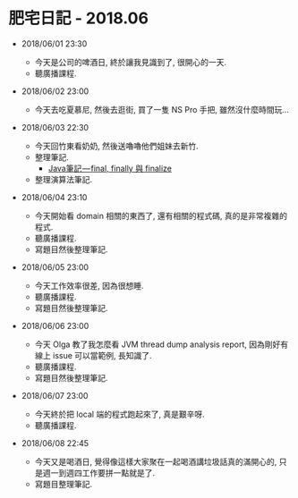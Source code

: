 # 肥宅日記 - 2018.06

* 2018/06/01 23:30
    * 今天是公司的啤酒日, 終於讓我見識到了, 很開心的一天.
    * 聽廣播課程.

* 2018/06/02 23:00
    * 今天去吃夏慕尼, 然後去逛街, 買了一隻 NS Pro 手把, 雖然沒什麼時間玩...

* 2018/06/03 22:30
    * 今天回竹東看奶奶, 然後送嚕嚕他們姐妹去新竹.
    * 整理筆記.
        * [Java筆記 — final, finally 與 finalize](https://medium.com/@clu1022/java%E7%AD%86%E8%A8%98-final-finally-%E8%88%87-finalize-d72dc66e49eb)
    * 整理演算法筆記.

* 2018/06/04 23:10
    * 今天開始看 domain 相關的東西了, 還有相關的程式碼, 真的是非常複雜的程式.
    * 聽廣播課程.
    * 寫題目然後整理筆記.

* 2018/06/05 23:00
    * 今天工作效率很差, 因為很想睡.
    * 聽廣播課程.
    * 寫題目然後整理筆記.

* 2018/06/06 23:00
    * 今天 Olga 教了我怎麼看 JVM thread dump analysis report, 因為剛好有線上 issue 可以當範例, 長知識了.
    * 聽廣播課程.
    * 寫題目然後整理筆記.

* 2018/06/07 23:00
    * 今天終於把 local 端的程式跑起來了, 真是艱辛呀.
    * 聽廣播課程.

* 2018/06/08 22:45
    * 今天又是喝酒日, 覺得像這樣大家聚在一起喝酒講垃圾話真的滿開心的, 只是週一到週四工作要拼一點就是了.
    * 寫題目整理筆記.
